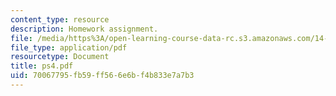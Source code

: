 ```yaml
---
content_type: resource
description: Homework assignment.
file: /media/https%3A/open-learning-course-data-rc.s3.amazonaws.com/14-44-energy-economics-spring-2007/70067795fb59ff566e6bf4b833e7a7b3_ps4.pdf
file_type: application/pdf
resourcetype: Document
title: ps4.pdf
uid: 70067795-fb59-ff56-6e6b-f4b833e7a7b3
---
```

